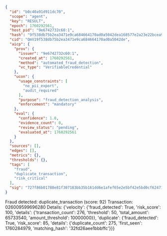 ```json
{
  "id": "b0c40a91d911dc70",
  "scope": "agent",
  "key": "RESULT",
  "epoch": 1760292561,
  "host_pid": "9e6742732c60:1",
  "hash": "9f538db75b2ea3471e9ca684664170ad0a5042dea168577e2a23e22bcea91bf4",
  "cid": "QmV19f538db75b2ea3471e9ca684664170ad0a5042de",
  "aicp": {
    "prov": {
      "issuer": "9e6742732c60:1",
      "created_at": 1760292561,
      "method": "automated_fraud_detection",
      "vc_type": "VerifiableCredential"
    },
    "ucon": {
      "usage_constraints": [
        "no_pii_export",
        "audit_required"
      ],
      "purpose": "fraud_detection_analysis",
      "enforcement": "mandatory"
    },
    "eval": {
      "confidence": 1.0,
      "evidence_count": 0,
      "review_status": "pending",
      "evaluated_at": 1760292561
    }
  },
  "sources": [],
  "edges": [],
  "metrics": {},
  "thresholds": {},
  "tags": [
    "fraud",
    "duplicate_transaction",
    "risk_critical"
  ],
  "sig": "727f86b01788e81f307183bb35b161dd6e1afef65e2e5bf42e5bd0cf62471fc3"
}
```

Fraud detected: duplicate_transaction (score: 92)
Transaction: 026009599696280
Details: {'velocity': {'fraud_detected': True, 'risk_score': 100, 'details': {'transaction_count': 276, 'threshold': 50, 'total_amount': 65733540, 'amount_threshold': 10000000}}, 'duplicate': {'fraud_detected': True, 'risk_score': 85, 'details': {'duplicate_count': 275, 'first_seen': 1760284979, 'matching_hash': '32fd26aee1bbbffc'}}}